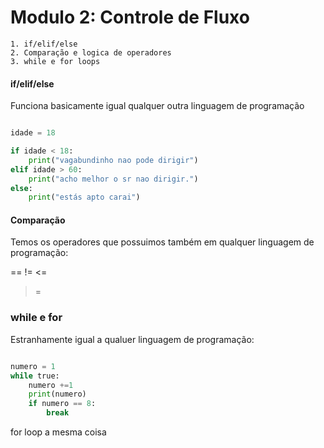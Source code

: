 # Modulo 2: Controle de Fluxo
    1. if/elif/else
    2. Comparação e logica de operadores
    3. while e for loops


#### if/elif/else

Funciona basicamente igual qualquer outra linguagem de programação

```python

idade = 18

if idade < 18:
    print("vagabundinho nao pode dirigir")
elif idade > 60:
    print("acho melhor o sr nao dirigir.")
else:
    print("estás apto carai")
```

#### Comparação

Temos os operadores que possuimos também em qualquer linguagem de programação: 

== 
!= 
<=
>=

### while e for 

Estranhamente igual a qualuer linguagem de programação: 

```python

numero = 1
while true:
    numero +=1
    print(numero)
    if numero == 8:
        break

```

for loop a mesma coisa 